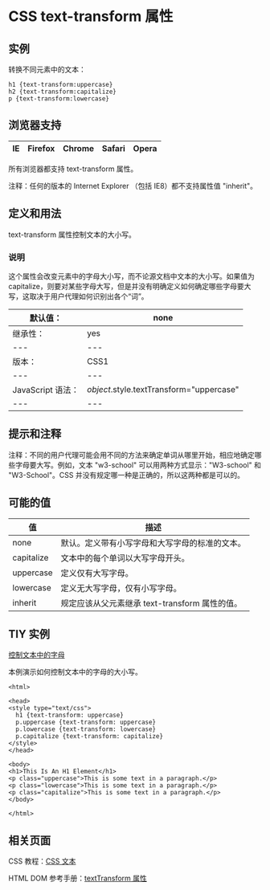 # CSS text-transform 属性



## 实例

转换不同元素中的文本：

```
h1 {text-transform:uppercase}
h2 {text-transform:capitalize}
p {text-transform:lowercase}

```

## 浏览器支持

| IE | Firefox | Chrome | Safari | Opera |
| --- | --- | --- | --- | --- |

所有浏览器都支持 text-transform 属性。

注释：任何的版本的 Internet Explorer （包括 IE8）都不支持属性值 "inherit"。

## 定义和用法

text-transform 属性控制文本的大小写。

### 说明

这个属性会改变元素中的字母大小写，而不论源文档中文本的大小写。如果值为 capitalize，则要对某些字母大写，但是并没有明确定义如何确定哪些字母要大写，这取决于用户代理如何识别出各个“词”。

| 默认值： | none |
| --- | --- |
| 继承性： | yes |
| --- | --- |
| 版本： | CSS1 |
| --- | --- |
| JavaScript 语法： | _object_.style.textTransform="uppercase" |
| --- | --- |

## 提示和注释

注释：不同的用户代理可能会用不同的方法来确定单词从哪里开始，相应地确定哪些字母要大写。例如，文本 "w3-school" 可以用两种方式显示："W3-school" 和 "W3-School"。CSS 并没有规定哪一种是正确的，所以这两种都是可以的。

## 可能的值

| 值 | 描述 |
| --- | --- |
| none | 默认。定义带有小写字母和大写字母的标准的文本。 |
| capitalize | 文本中的每个单词以大写字母开头。 |
| uppercase | 定义仅有大写字母。 |
| lowercase | 定义无大写字母，仅有小写字母。 |
| inherit | 规定应该从父元素继承 text-transform 属性的值。 |

## TIY 实例

[控制文本中的字母](/tiy/t.asp?f=csse_text-transform)

本例演示如何控制文本中的字母的大小写。

```
<html>

<head>
<style type="text/css">
  h1 {text-transform: uppercase}
  p.uppercase {text-transform: uppercase}
  p.lowercase {text-transform: lowercase}
  p.capitalize {text-transform: capitalize}
</style>
</head>

<body>
<h1>This Is An H1 Element</h1>
<p class="uppercase">This is some text in a paragraph.</p>
<p class="lowercase">This is some text in a paragraph.</p>
<p class="capitalize">This is some text in a paragraph.</p>
</body>

</html>

```

## 相关页面

CSS 教程：[CSS 文本](/css/css_text.asp "CSS 文本")

HTML DOM 参考手册：[textTransform 属性](/jsref/prop_style_texttransform.asp "HTML DOM textTransform 属性")



